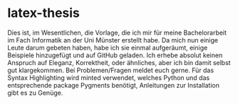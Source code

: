 # latex-thesis
Dies ist, im Wesentlichen, die Vorlage, die ich mir für meine Bachelorarbeit im Fach Informatik an der Uni Münster erstellt habe. Da mich nun einige Leute darum gebeten haben, habe ich sie einmal aufgeräumt, einige Beispiele hinzugefügt und auf GitHub geladen. Ich erhebe absolut keinen Anspruch auf Eleganz, Korrektheit, oder ähnliches, aber ich bin damit selbst gut klargekommen. Bei Problemen/Fragen meldet euch gerne. Für das Syntax Highlighting wird minted verwendet, welches Python und das entsprechende package Pygments benötigt, Anleitungen zur Installation gibt es zu Genüge. 
